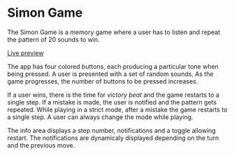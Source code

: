 # Simon Game
The Simon Game is a memory game where a user has to listen and repeat the pattern of 20 sounds to win.

[Live preview](http://theonewhodo.es/simon-game/) 

The app has four colored buttons, each producing a particular tone when being pressed. A user is presented with a set of random sounds. As the game progresses, the number of buttons to be pressed increases. 

If a user wins, there is the time for _victory beat_ and the game restarts to a single step. If a mistake is made, the user is notified and the pattern gets repeated. While playing in a strict mode, after a mistake the game restarts to a single step.  A user can always change the mode while playing. 

The info area displays a step number, notifications and a toggle allowing restart. The notifications are dynamicaly displayed depending on the turn and the previous move.